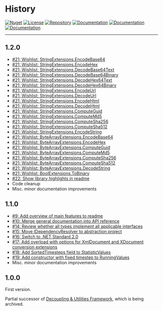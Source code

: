# History

[![Nuget](https://img.shields.io/nuget/v/RI.Utilities)](https://www.nuget.org/packages/RI.Utilities/) [![License](https://img.shields.io/github/license/RotenInformatik/UtilitiesDotNet)](LICENSE) [![Repository](https://img.shields.io/badge/repo-UtilitiesDotNet-lightgrey)](https://github.com/RotenInformatik/UtilitiesDotNet) [![Documentation](https://img.shields.io/badge/docs-Readme-yellowgreen)](README.md) [![Documentation](https://img.shields.io/badge/docs-History-yellowgreen)](HISTORY.md) [![Documentation](https://img.shields.io/badge/docs-API-yellowgreen)](https://roteninformatik.github.io/UtilitiesDotNet/api/)

---

## 1.2.0

* [#21: Wishlist: StringExtensions.EncodeBase64](https://github.com/RotenInformatik/UtilitiesDotNet/issues/21)
* [#21: Wishlist: StringExtensions.EncodeHex](https://github.com/RotenInformatik/UtilitiesDotNet/issues/21)
* [#21: Wishlist: StringExtensions.DecodeBase64Text](https://github.com/RotenInformatik/UtilitiesDotNet/issues/21)
* [#21: Wishlist: StringExtensions.DecodeBase64Binary](https://github.com/RotenInformatik/UtilitiesDotNet/issues/21)
* [#21: Wishlist: StringExtensions.DecodeHex64Text](https://github.com/RotenInformatik/UtilitiesDotNet/issues/21)
* [#21: Wishlist: StringExtensions.DecodeHex64Binary](https://github.com/RotenInformatik/UtilitiesDotNet/issues/21)
* [#21: Wishlist: StringExtensions.EncodeUrl](https://github.com/RotenInformatik/UtilitiesDotNet/issues/21)
* [#21: Wishlist: StringExtensions.DecodeUrl](https://github.com/RotenInformatik/UtilitiesDotNet/issues/21)
* [#21: Wishlist: StringExtensions.EncodeHtml](https://github.com/RotenInformatik/UtilitiesDotNet/issues/21)
* [#21: Wishlist: StringExtensions.DecodeHtml](https://github.com/RotenInformatik/UtilitiesDotNet/issues/21)
* [#21: Wishlist: StringExtensions.ComputeGuid](https://github.com/RotenInformatik/UtilitiesDotNet/issues/21)
* [#21: Wishlist: StringExtensions.ComputeMd5](https://github.com/RotenInformatik/UtilitiesDotNet/issues/21)
* [#21: Wishlist: StringExtensions.ComputeSha256](https://github.com/RotenInformatik/UtilitiesDotNet/issues/21)
* [#21: Wishlist: StringExtensions.ComputeSha512](https://github.com/RotenInformatik/UtilitiesDotNet/issues/21)
* [#21: Wishlist: StringExtensions.EncodeString](https://github.com/RotenInformatik/UtilitiesDotNet/issues/21)
* [#21: Wishlist: ByteArrayExtensions.EncodeBase64](https://github.com/RotenInformatik/UtilitiesDotNet/issues/21)
* [#21: Wishlist: ByteArrayExtensions.EncodeHex](https://github.com/RotenInformatik/UtilitiesDotNet/issues/21)
* [#21: Wishlist: ByteArrayExtensions.ComputeGuid](https://github.com/RotenInformatik/UtilitiesDotNet/issues/21)
* [#21: Wishlist: ByteArrayExtensions.ComputeMd5](https://github.com/RotenInformatik/UtilitiesDotNet/issues/21)
* [#21: Wishlist: ByteArrayExtensions.ComputeSha256](https://github.com/RotenInformatik/UtilitiesDotNet/issues/21)
* [#21: Wishlist: ByteArrayExtensions.ComputeSha512](https://github.com/RotenInformatik/UtilitiesDotNet/issues/21)
* [#21: Wishlist: ByteArrayExtensions.DecodeString](https://github.com/RotenInformatik/UtilitiesDotNet/issues/21)
* [#21: Wishlist: BoolExtensions.ToBinary](https://github.com/RotenInformatik/UtilitiesDotNet/issues/21)
* [#22: Show library highlights in readme](https://github.com/RotenInformatik/UtilitiesDotNet/issues/22)
* Code cleanup
* Misc. minor documentation improvements

## 1.1.0

* [#9: Add overview of main features to readme](https://github.com/RotenInformatik/UtilitiesDotNet/issues/9)
* [#10: Merge general documentation into API reference](https://github.com/RotenInformatik/UtilitiesDotNet/issues/10)
* [#14: Review whether all types implement all applicable interfaces](https://github.com/RotenInformatik/UtilitiesDotNet/issues/14)
* [#15: Move IDependencyResolver to abstraction project](https://github.com/RotenInformatik/UtilitiesDotNet/issues/15)
* [#16: Switch to .NET Standard 2.0](https://github.com/RotenInformatik/UtilitiesDotNet/issues/16)
* [#17: Add overload with options for XmlDocument and XDocument conversion extensions](https://github.com/RotenInformatik/UtilitiesDotNet/issues/17)
* [#18: Add SortedTimesteps field to StatisticValues](https://github.com/RotenInformatik/UtilitiesDotNet/issues/18)
* [#19: Add constructor with fixed timestep to RunningValues](https://github.com/RotenInformatik/UtilitiesDotNet/issues/19)
* Misc. minor documentation improvements

## 1.0.0

First version.

Partial successor of [Decoupling & Utilities Framework](https://github.com/RotenInformatik/RI_Framework), which is being archived.